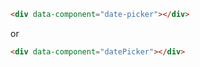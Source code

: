 ```html
<div data-component="date-picker"></div>
```

or

```html
<div data-component="datePicker"></div>
```

